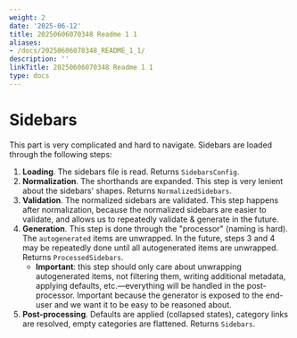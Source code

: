 ```yaml
---
weight: 2
date: '2025-06-12'
title: 20250606070348 Readme 1 1
aliases:
- /docs/20250606070348_README_1_1/
description: ''
linkTitle: 20250606070348 Readme 1 1
type: docs
---
```


# Sidebars

This part is very complicated and hard to navigate. Sidebars are loaded through the following steps:

1. **Loading**. The sidebars file is read. Returns `SidebarsConfig`.
2. **Normalization**. The shorthands are expanded. This step is very lenient about the sidebars' shapes. Returns `NormalizedSidebars`.
3. **Validation**. The normalized sidebars are validated. This step happens after normalization, because the normalized sidebars are easier to validate, and allows us to repeatedly validate & generate in the future.
4. **Generation**. This step is done through the "processor" (naming is hard). The `autogenerated` items are unwrapped. In the future, steps 3 and 4 may be repeatedly done until all autogenerated items are unwrapped. Returns `ProcessedSidebars`.
   - **Important**: this step should only care about unwrapping autogenerated items, not filtering them, writing additional metadata, applying defaults, etc.—everything will be handled in the post-processor. Important because the generator is exposed to the end-user and we want it to be easy to be reasoned about.
5. **Post-processing**. Defaults are applied (collapsed states), category links are resolved, empty categories are flattened. Returns `Sidebars`.
